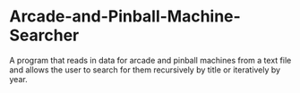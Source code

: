 # Arcade-and-Pinball-Machine-Searcher
A program that reads in data for arcade and pinball machines from a text file and allows the user to search for them recursively by title or iteratively by year.
